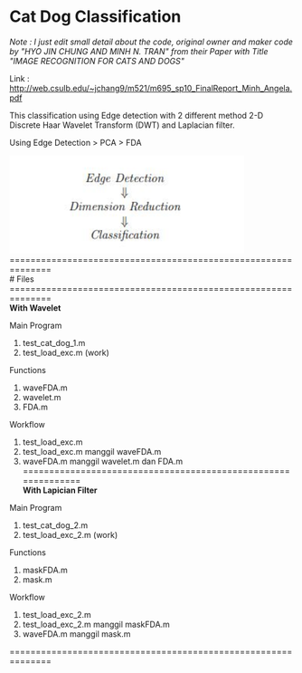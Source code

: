 # Cat Dog Classification

*Note : I just edit small detail about the code, original owner and maker code by "HYO JIN CHUNG AND MINH N. TRAN" from their Paper with Title "IMAGE RECOGNITION FOR CATS AND DOGS"*

Link : http://web.csulb.edu/~jchang9/m521/m695_sp10_FinalReport_Minh_Angela.pdf


This classification using Edge detection with 2 different method 2-D Discrete Haar Wavelet Transform (DWT) and Laplacian filter.

Using Edge Detection > PCA > FDA

<img src="https://github.com/Yakagai17/Cat_Dog_Classification/blob/master/metod.JPG?" alt="Illustration" width="415px"/>
==============================================================<br>
# Files <br>
==============================================================<br>
<b>With Wavelet</b> 

Main Program 
 
1. test_cat_dog_1.m
2. test_load_exc.m (work)

Functions
1. waveFDA.m
2. wavelet.m
3. FDA.m

Workflow
1. test_load_exc.m
2. test_load_exc.m manggil waveFDA.m 
2. waveFDA.m  manggil wavelet.m dan FDA.m
==============================================================<br>
<b>With Lapician Filter</b> 


Main Program 
1. test_cat_dog_2.m
2. test_load_exc_2.m (work)

Functions
1. maskFDA.m
2. mask.m

Workflow
1. test_load_exc_2.m
2. test_load_exc_2.m manggil maskFDA.m
2. waveFDA.m  manggil mask.m

==============================================================
